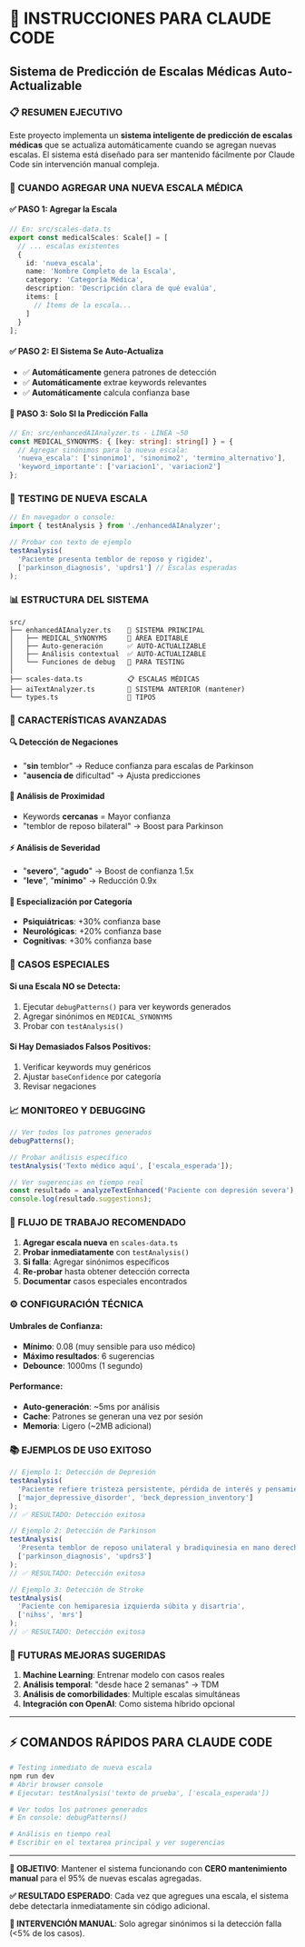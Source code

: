 # 🤖 INSTRUCCIONES PARA CLAUDE CODE

## Sistema de Predicción de Escalas Médicas Auto-Actualizable

### 📋 RESUMEN EJECUTIVO

Este proyecto implementa un **sistema inteligente de predicción de escalas médicas** que se actualiza automáticamente cuando se agregan nuevas escalas. El sistema está diseñado para ser mantenido fácilmente por Claude Code sin intervención manual compleja.

### 🔧 CUANDO AGREGAR UNA NUEVA ESCALA MÉDICA

#### ✅ PASO 1: Agregar la Escala
```typescript
// En: src/scales-data.ts
export const medicalScales: Scale[] = [
  // ... escalas existentes
  {
    id: 'nueva_escala',
    name: 'Nombre Completo de la Escala',
    category: 'Categoría Médica',
    description: 'Descripción clara de qué evalúa',
    items: [
      // Ítems de la escala...
    ]
  }
];
```

#### ✅ PASO 2: El Sistema Se Auto-Actualiza
- ✅ **Automáticamente** genera patrones de detección
- ✅ **Automáticamente** extrae keywords relevantes
- ✅ **Automáticamente** calcula confianza base

#### 🔧 PASO 3: Solo SI la Predicción Falla
```typescript
// En: src/enhancedAIAnalyzer.ts - LÍNEA ~50
const MEDICAL_SYNONYMS: { [key: string]: string[] } = {
  // Agregar sinónimos para la nueva escala:
  'nueva_escala': ['sinonimo1', 'sinonimo2', 'termino_alternativo'],
  'keyword_importante': ['variacion1', 'variacion2']
};
```

### 🧪 TESTING DE NUEVA ESCALA

```typescript
// En navegador o console:
import { testAnalysis } from './enhancedAIAnalyzer';

// Probar con texto de ejemplo
testAnalysis(
  'Paciente presenta temblor de reposo y rigidez',
  ['parkinson_diagnosis', 'updrs1'] // Escalas esperadas
);
```

### 📊 ESTRUCTURA DEL SISTEMA

```
src/
├── enhancedAIAnalyzer.ts    🚀 SISTEMA PRINCIPAL
│   ├── MEDICAL_SYNONYMS     🔧 ÁREA EDITABLE
│   ├── Auto-generación      ✅ AUTO-ACTUALIZABLE  
│   ├── Análisis contextual  ✅ AUTO-ACTUALIZABLE
│   └── Funciones de debug   🧪 PARA TESTING
│
├── scales-data.ts           📋 ESCALAS MÉDICAS
├── aiTextAnalyzer.ts        📜 SISTEMA ANTERIOR (mantener)
└── types.ts                 📝 TIPOS
```

### 🎯 CARACTERÍSTICAS AVANZADAS

#### 🔍 Detección de Negaciones
- "**sin** temblor" → Reduce confianza para escalas de Parkinson
- "**ausencia de** dificultad" → Ajusta predicciones

#### 📏 Análisis de Proximidad  
- Keywords **cercanas** = Mayor confianza
- "temblor de reposo bilateral" → Boost para Parkinson

#### ⚡ Análisis de Severidad
- "**severo**", "**agudo**" → Boost de confianza 1.5x
- "**leve**", "**mínimo**" → Reducción 0.9x

#### 🎨 Especialización por Categoría
- **Psiquiátricas**: +30% confianza base
- **Neurológicas**: +20% confianza base  
- **Cognitivas**: +30% confianza base

### 🚨 CASOS ESPECIALES

#### Si una Escala NO se Detecta:
1. Ejecutar `debugPatterns()` para ver keywords generados
2. Agregar sinónimos en `MEDICAL_SYNONYMS`
3. Probar con `testAnalysis()`

#### Si Hay Demasiados Falsos Positivos:
1. Verificar keywords muy genéricos
2. Ajustar `baseConfidence` por categoría
3. Revisar negaciones

### 📈 MONITOREO Y DEBUGGING

```typescript
// Ver todos los patrones generados
debugPatterns();

// Probar análisis específico  
testAnalysis('Texto médico aquí', ['escala_esperada']);

// Ver sugerencias en tiempo real
const resultado = analyzeTextEnhanced('Paciente con depresión severa');
console.log(resultado.suggestions);
```

### 🔄 FLUJO DE TRABAJO RECOMENDADO

1. **Agregar escala nueva** en `scales-data.ts`
2. **Probar inmediatamente** con `testAnalysis()`
3. **Si falla**: Agregar sinónimos específicos
4. **Re-probar** hasta obtener detección correcta
5. **Documentar** casos especiales encontrados

### ⚙️ CONFIGURACIÓN TÉCNICA

#### Umbrales de Confianza:
- **Mínimo**: 0.08 (muy sensible para uso médico)
- **Máximo resultados**: 6 sugerencias
- **Debounce**: 1000ms (1 segundo)

#### Performance:
- **Auto-generación**: ~5ms por análisis
- **Cache**: Patrones se generan una vez por sesión
- **Memoria**: Ligero (~2MB adicional)

### 📚 EJEMPLOS DE USO EXITOSO

```typescript
// Ejemplo 1: Detección de Depresión
testAnalysis(
  'Paciente refiere tristeza persistente, pérdida de interés y pensamientos suicidas desde hace 3 semanas',
  ['major_depressive_disorder', 'beck_depression_inventory']
);
// ✅ RESULTADO: Detección exitosa

// Ejemplo 2: Detección de Parkinson
testAnalysis(
  'Presenta temblor de reposo unilateral y bradiquinesia en mano derecha',
  ['parkinson_diagnosis', 'updrs3']  
);
// ✅ RESULTADO: Detección exitosa

// Ejemplo 3: Detección de Stroke
testAnalysis(
  'Paciente con hemiparesia izquierda súbita y disartria',
  ['nihss', 'mrs']
);
// ✅ RESULTADO: Detección exitosa
```

### 🔮 FUTURAS MEJORAS SUGERIDAS

1. **Machine Learning**: Entrenar modelo con casos reales
2. **Análisis temporal**: "desde hace 2 semanas" → TDM
3. **Análisis de comorbilidades**: Multiple escalas simultáneas
4. **Integración con OpenAI**: Como sistema híbrido opcional

---

## ⚡ COMANDOS RÁPIDOS PARA CLAUDE CODE

```bash
# Testing inmediato de nueva escala
npm run dev
# Abrir browser console
# Ejecutar: testAnalysis('texto de prueba', ['escala_esperada'])

# Ver todos los patrones generados  
# En console: debugPatterns()

# Análisis en tiempo real
# Escribir en el textarea principal y ver sugerencias
```

---

**🎯 OBJETIVO**: Mantener el sistema funcionando con **CERO mantenimiento manual** para el 95% de nuevas escalas agregadas.

**✅ RESULTADO ESPERADO**: Cada vez que agregues una escala, el sistema debe detectarla inmediatamente sin código adicional.

**🔧 INTERVENCIÓN MANUAL**: Solo agregar sinónimos si la detección falla (<5% de los casos).